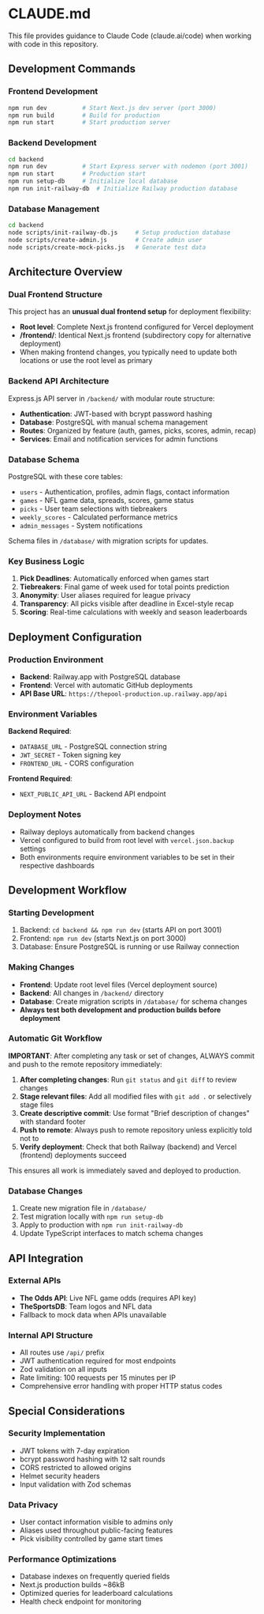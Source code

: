 # CLAUDE.md

This file provides guidance to Claude Code (claude.ai/code) when working with code in this repository.

## Development Commands

### Frontend Development
```bash
npm run dev          # Start Next.js dev server (port 3000)
npm run build        # Build for production
npm run start        # Start production server
```

### Backend Development
```bash
cd backend
npm run dev          # Start Express server with nodemon (port 3001)
npm run start        # Production start
npm run setup-db     # Initialize local database
npm run init-railway-db  # Initialize Railway production database
```

### Database Management
```bash
cd backend
node scripts/init-railway-db.js     # Setup production database
node scripts/create-admin.js        # Create admin user
node scripts/create-mock-picks.js   # Generate test data
```

## Architecture Overview

### Dual Frontend Structure
This project has an **unusual dual frontend setup** for deployment flexibility:
- **Root level**: Complete Next.js frontend configured for Vercel deployment
- **/frontend/**: Identical Next.js frontend (subdirectory copy for alternative deployment)
- When making frontend changes, you typically need to update both locations or use the root level as primary

### Backend API Architecture
Express.js API server in `/backend/` with modular route structure:
- **Authentication**: JWT-based with bcrypt password hashing
- **Database**: PostgreSQL with manual schema management
- **Routes**: Organized by feature (auth, games, picks, scores, admin, recap)
- **Services**: Email and notification services for admin functions

### Database Schema
PostgreSQL with these core tables:
- `users` - Authentication, profiles, admin flags, contact information
- `games` - NFL game data, spreads, scores, game status
- `picks` - User team selections with tiebreakers
- `weekly_scores` - Calculated performance metrics
- `admin_messages` - System notifications

Schema files in `/database/` with migration scripts for updates.

### Key Business Logic
1. **Pick Deadlines**: Automatically enforced when games start
2. **Tiebreakers**: Final game of week used for total points prediction
3. **Anonymity**: User aliases required for league privacy
4. **Transparency**: All picks visible after deadline in Excel-style recap
5. **Scoring**: Real-time calculations with weekly and season leaderboards

## Deployment Configuration

### Production Environment
- **Backend**: Railway.app with PostgreSQL database
- **Frontend**: Vercel with automatic GitHub deployments
- **API Base URL**: `https://thepool-production.up.railway.app/api`

### Environment Variables
**Backend Required**:
- `DATABASE_URL` - PostgreSQL connection string
- `JWT_SECRET` - Token signing key
- `FRONTEND_URL` - CORS configuration

**Frontend Required**:
- `NEXT_PUBLIC_API_URL` - Backend API endpoint

### Deployment Notes
- Railway deploys automatically from backend changes
- Vercel configured to build from root level with `vercel.json.backup` settings
- Both environments require environment variables to be set in their respective dashboards

## Development Workflow

### Starting Development
1. Backend: `cd backend && npm run dev` (starts API on port 3001)
2. Frontend: `npm run dev` (starts Next.js on port 3000)
3. Database: Ensure PostgreSQL is running or use Railway connection

### Making Changes
- **Frontend**: Update root level files (Vercel deployment source)
- **Backend**: All changes in `/backend/` directory
- **Database**: Create migration scripts in `/database/` for schema changes
- **Always test both development and production builds before deployment**

### Automatic Git Workflow
**IMPORTANT**: After completing any task or set of changes, ALWAYS commit and push to the remote repository immediately:

1. **After completing changes**: Run `git status` and `git diff` to review changes
2. **Stage relevant files**: Add all modified files with `git add .` or selectively stage files
3. **Create descriptive commit**: Use format "Brief description of changes" with standard footer
4. **Push to remote**: Always push to remote repository unless explicitly told not to
5. **Verify deployment**: Check that both Railway (backend) and Vercel (frontend) deployments succeed

This ensures all work is immediately saved and deployed to production.

### Database Changes
1. Create new migration file in `/database/`
2. Test migration locally with `npm run setup-db`
3. Apply to production with `npm run init-railway-db`
4. Update TypeScript interfaces to match schema changes

## API Integration

### External APIs
- **The Odds API**: Live NFL game odds (requires API key)
- **TheSportsDB**: Team logos and NFL data
- Fallback to mock data when APIs unavailable

### Internal API Structure
- All routes use `/api/` prefix
- JWT authentication required for most endpoints
- Zod validation on all inputs
- Rate limiting: 100 requests per 15 minutes per IP
- Comprehensive error handling with proper HTTP status codes

## Special Considerations

### Security Implementation
- JWT tokens with 7-day expiration
- bcrypt password hashing with 12 salt rounds
- CORS restricted to allowed origins
- Helmet security headers
- Input validation with Zod schemas

### Data Privacy
- User contact information visible to admins only
- Aliases used throughout public-facing features
- Pick visibility controlled by game start times

### Performance Optimizations
- Database indexes on frequently queried fields
- Next.js production builds ~86kB
- Optimized queries for leaderboard calculations
- Health check endpoint for monitoring